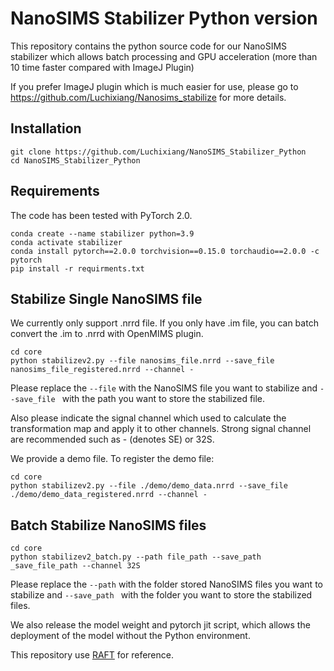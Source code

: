 # NanoSIMS Stabilizer Python version
This repository contains the python source code for our NanoSIMS stabilizer which allows batch processing and GPU acceleration (more than 10 time faster compared with ImageJ Plugin)

If you prefer ImageJ plugin which is much easier for use, please go to https://github.com/Luchixiang/Nanosims_stabilize for more details. 


## Installation
```Shell
git clone https://github.com/Luchixiang/NanoSIMS_Stabilizer_Python
cd NanoSIMS_Stabilizer_Python
```
## Requirements
The code has been tested with PyTorch 2.0. 
```Shell
conda create --name stabilizer python=3.9
conda activate stabilizer
conda install pytorch==2.0.0 torchvision==0.15.0 torchaudio==2.0.0 -c pytorch 
pip install -r requirments.txt
```

## Stabilize Single NanoSIMS file
We currently only support .nrrd file. If you only have .im file, you can batch convert the .im to .nrrd with OpenMIMS plugin. 
```Shell
cd core
python stabilizev2.py --file nanosims_file.nrrd --save_file nanosims_file_registered.nrrd --channel -
```
Please replace the ``--file`` with the NanoSIMS file you want to stabilize and `--save_file ` with the path you want to store the stabilized file.

Also please indicate the signal channel which used to calculate the transformation map and apply it to other channels. Strong signal channel are recommended such as - (denotes SE) or 32S.

We provide a demo file. To register the demo file:
```shell
cd core
python stabilizev2.py --file ./demo/demo_data.nrrd --save_file ./demo/demo_data_registered.nrrd --channel -
```
## Batch Stabilize NanoSIMS files
```Shell
cd core
python stabilizev2_batch.py --path file_path --save_path _save_file_path --channel 32S
```
Please replace the ``--path`` with the folder stored NanoSIMS files you want to stabilize and `--save_path ` with the folder you want to store the stabilized files.

We also release the model weight and pytorch jit script, which allows the deployment of the model without the Python environment. 

This repository use [RAFT](https://github.com/princeton-vl/RAFT) for reference. 